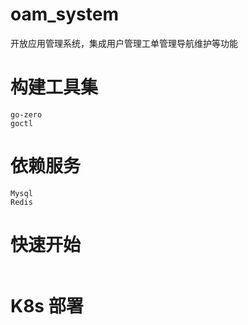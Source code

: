 # oam_system
开放应用管理系统，集成用户管理工单管理导航维护等功能

# 构建工具集
```shell
go-zero
goctl 
```

# 依赖服务 
```shell
Mysql
Redis
```

# 快速开始
```shell

```

# K8s 部署
```shell

```
